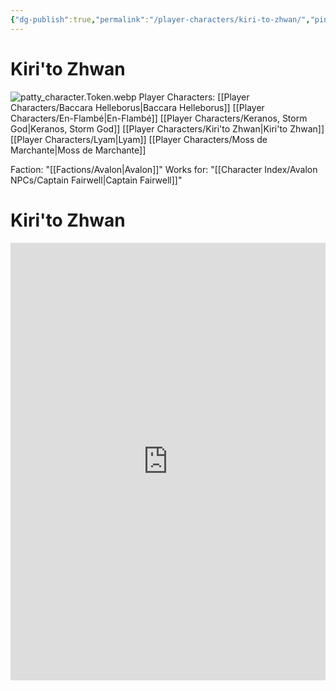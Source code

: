 ```yaml
---
{"dg-publish":true,"permalink":"/player-characters/kiri-to-zhwan/","pinned":"true","tags":["Avalon","PC"],"created":"2025-05-27T20:11:36.102-05:00"}
---
```


# Kiri'to Zhwan
![patty_character.Token.webp](/img/user/Assets/Voidbound%20token%20images/patty_character.Token.webp)
Player Characters: [[Player Characters/Baccara Helleborus\|Baccara Helleborus]] [[Player Characters/En-Flambé\|En-Flambé]] 
[[Player Characters/Keranos, Storm God\|Keranos, Storm God]] [[Player Characters/Kiri'to Zhwan\|Kiri'to Zhwan]] [[Player Characters/Lyam\|Lyam]] [[Player Characters/Moss de Marchante\|Moss de Marchante]]

Faction: "[[Factions/Avalon\|Avalon]]"
Works for: "[[Character Index/Avalon NPCs/Captain Fairwell\|Captain Fairwell]]"

# Kiri'to Zhwan 

<iframe src="https://app.box.com/embed/s/pgiv9qzhmvdmjfgzk4km8wd1pr2ithli?sortColumn=date" width="100%" height="700" frameborder="0" allowfullscreen webkitallowfullscreen msallowfullscreen></iframe>
